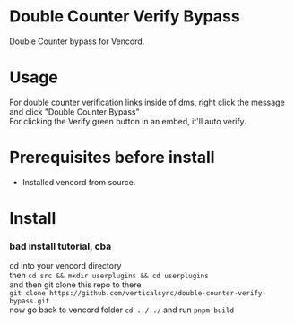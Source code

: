 # Double Counter Verify Bypass
Double Counter bypass for Vencord.

# Usage
For double counter verification links inside of dms, right click the message and click "Double Counter Bypass"  
For clicking the Verify green button in an embed, it'll auto verify.

# Prerequisites before install
* Installed vencord from source.

# Install
### bad install tutorial, cba
cd into your vencord directory  
then `cd src && mkdir userplugins && cd userplugins`  
and then git clone this repo to there  
`git clone https://github.com/verticalsync/double-counter-verify-bypass.git`  
now go back to vencord folder `cd ../../` and run `pnpm build`
